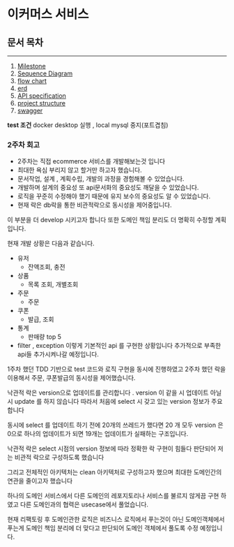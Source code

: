 # 이커머스 서비스

## 문서 목차

---
1. [Milestone](./docs/milestone.md)
2. [Sequence Diagram](./docs/sequence_diagram.md)
3. [flow chart](./docs/flow_chart.md)
4. [erd](./docs/erd.md)
5. [API specification](./docs/api_specification.md)
6. [project structure](./docs/project_structure.md)
7. [swagger](./docs/swagger.md)

**test 조건**
docker desktop 실행 , local mysql 중지(포트겹침)


### 2주차 회고
- 2주차는 직접 ecommerce 서비스를 개발해보는것 입니다
- 최대한 욕심 부리지 않고 할거만 하고자 했습니다.
- 문서작업, 설계 , 계획수립, 개발의 과정을 경험해볼 수 있었습니다.
- 개발하며 설계의 중요성 또 api문서화의 중요성도 깨달을 수 있었습니다.
- 로직을 꾸준히 수정해야 했기 때문에 유지 보수의 중요성도 알 수 있었습니다.
- 현재 락은 db락을 통한 비관적락으로 동시성을 제어중입니다.

이 부분을 더 develop 시키고자 합니다 또한 도메인 책임 분리도 더 명확히 수정할 계획입니다.

현재 개발 상황은 다음과 같습니다.
- 유저
  - 잔액조회, 충전
- 상품
  - 목록 조회, 개별조회
- 주문
  - 주문
- 쿠폰
  - 발급, 조회
- 통계
  - 판매량 top 5
- filter , exception
이렇게 기본적인 api 를 구현한 상황입니다
추가적으로 부족한 api들 추가시켜나갈 예정입니다.

1주차 했던 TDD 기반으로 test 코드와 로직 구현을 동시에 진행하였고
2주차 했던 락을 이용해서 주문, 쿠폰발급의 동시성을 제어했습니다.


낙관적 락은 version으로 업데이트를 관리합니다 .
version 이 같을 시 업데이트 아닐 시 update 를 하지 않습니다
따라서 처음에 select 시 갖고 있는 version 정보가 주요합니다

동시에 select 를 업데이트 하기 전에 20개의 쓰레드가 했다면
20 개 모두 version 은 0으로 하나의 업데이트가 되면 19개는 업데이트가 실패하는 구조입니다.

낙관적 락은 select 시점의 version 정보에 따라 정확한 락 구현이 힘들다 판단되어 
저는 비관적 락으로 구성하도록 했습니다

그리고 전체적인 아키텍처는 clean 아키텍처로 구성하고자 했으며
최대한 도메인간의 연관을 줄이고자 했습니다

하나의 도메인 서비스에서 다른 도메인의 레포지토리나 서비스를 불르지 않게끔 구현 하였고
다른 도메인과의 협력은 usecase에서 풀었습니다.

현재 리팩토링 후
도메인관한 로직은 비즈니스 로직에서 푸는것이 아닌 도메인객체에서 푸는게 도메인 책임 분리에 더 맞다고 판단되어
도메인 객체에서 풀도록 수정 예정입니다.

